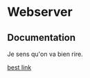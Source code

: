 # Webserver

## Documentation

Je sens qu'on va bien rire.

[best link](https://www.gta.ufrj.br/ensino/eel878/sockets/index.html)
